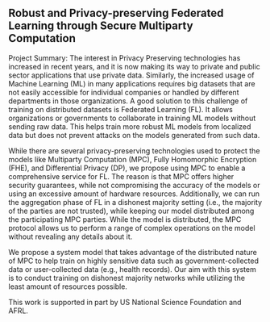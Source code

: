 ## Robust and Privacy-preserving Federated Learning through Secure Multiparty Computation



Project Summary: The interest in Privacy Preserving technologies has increased in recent years, and it is now making its way to private and public sector applications that use private data. Similarly, the increased usage of Machine Learning (ML) in many applications requires big datasets that are not easily accessible for individual companies or handled by different departments in those organizations. A good solution to this challenge of training on distributed datasets is Federated Learning (FL). It allows organizations or governments to collaborate in training ML models without sending raw data. This helps train more robust ML models from localized data but does not prevent attacks on the models generated from such data. 

While there are several privacy-preserving technologies used to protect the models like Multiparty Computation (MPC), Fully Homomorphic Encryption (FHE), and Differential Privacy (DP), we propose using MPC to enable a comprehensive service for FL. The reason is that MPC offers higher security guarantees, while not compromising the accuracy of the models or using an excessive amount of hardware resources. Additionally, we can run the aggregation phase of FL in a dishonest majority setting (i.e., the majority of the parties are not trusted), while keeping our model distributed among the participating MPC parties. While the model is distributed, the MPC protocol allows us to perform a range of complex operations on the model without revealing any details about it. 

We propose a system model that takes advantage of the distributed nature of MPC to help train on highly sensitive data such as government-collected data or user-collected data (e.g., health records). Our aim with this system is to conduct training on dishonest majority networks while utilizing the least amount of resources possible. 

This work is supported in part by US National Science Foundation and AFRL.  
